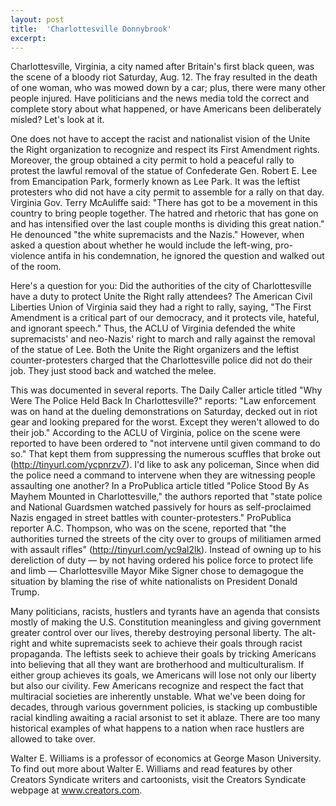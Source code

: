 ```yaml
---
layout: post
title:  'Charlottesville Donnybrook'
excerpt:
---
```




Charlottesville, Virginia, a city named after Britain's first black queen, was the scene of a bloody riot Saturday, Aug. 12. The fray resulted in the death of one woman, who was mowed down by a car; plus, there were many other people injured. Have politicians and the news media told the correct and complete story about what happened, or have Americans been deliberately misled? Let's look at it.

One does not have to accept the racist and nationalist vision of the Unite the Right organization to recognize and respect its First Amendment rights. Moreover, the group obtained a city permit to hold a peaceful rally to protest the lawful removal of the statue of Confederate Gen. Robert E. Lee from Emancipation Park, formerly known as Lee Park. It was the leftist protesters who did not have a city permit to assemble for a rally on that day. Virginia Gov. Terry McAuliffe said: "There has got to be a movement in this country to bring people together. The hatred and rhetoric that has gone on and has intensified over the last couple months is dividing this great nation." He denounced "the white supremacists and the Nazis." However, when asked a question about whether he would include the left-wing, pro-violence antifa in his condemnation, he ignored the question and walked out of the room.

Here's a question for you: Did the authorities of the city of Charlottesville have a duty to protect Unite the Right rally attendees? The American Civil Liberties Union of Virginia said they had a right to rally, saying, "The First Amendment is a critical part of our democracy, and it protects vile, hateful, and ignorant speech." Thus, the ACLU of Virginia defended the white supremacists' and neo-Nazis' right to march and rally against the removal of the statue of Lee. Both the Unite the Right organizers and the leftist counter-protesters charged that the Charlottesville police did not do their job. They just stood back and watched the melee.

This was documented in several reports. The Daily Caller article titled "Why Were The Police Held Back In Charlottesville?" reports: "Law enforcement was on hand at the dueling demonstrations on Saturday, decked out in riot gear and looking prepared for the worst. Except they weren't allowed to do their job." According to the ACLU of Virginia, police on the scene were reported to have been ordered to "not intervene until given command to do so." That kept them from suppressing the numerous scuffles that broke out (http://tinyurl.com/ycpnrzv7). I'd like to ask any policeman, Since when did the police need a command to intervene when they are witnessing people assaulting one another? In a ProPublica article titled "Police Stood By As Mayhem Mounted in Charlottesville," the authors reported that "state police and National Guardsmen watched passively for hours as self-proclaimed Nazis engaged in street battles with counter-protesters." ProPublica reporter A.C. Thompson, who was on the scene, reported that "the authorities turned the streets of the city over to groups of militiamen armed with assault rifles" (http://tinyurl.com/yc9al2lk). Instead of owning up to his dereliction of duty — by not having ordered his police force to protect life and limb — Charlottesville Mayor Mike Signer chose to demagogue the situation by blaming the rise of white nationalists on President Donald Trump.

Many politicians, racists, hustlers and tyrants have an agenda that consists mostly of making the U.S. Constitution meaningless and giving government greater control over our lives, thereby destroying personal liberty. The alt-right and white supremacists seek to achieve their goals through racist propaganda. The leftists seek to achieve their goals by tricking Americans into believing that all they want are brotherhood and multiculturalism. If either group achieves its goals, we Americans will lose not only our liberty but also our civility. Few Americans recognize and respect the fact that multiracial societies are inherently unstable. What we've been doing for decades, through various government policies, is stacking up combustible racial kindling awaiting a racial arsonist to set it ablaze. There are too many historical examples of what happens to a nation when race hustlers are allowed to take over.



Walter E. Williams is a professor of economics at George Mason University. To find out more about Walter E. Williams and read features by other Creators Syndicate writers and cartoonists, visit the Creators Syndicate webpage at www.creators.com.
